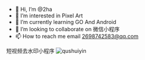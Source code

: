 - 👋 Hi, I’m @2ha
- 👀 I’m interested in Pixel Art
- 🌱 I’m currently learning GO And Android
- 💞️ I’m looking to collaborate on 微信小程序
- 📫 How to reach me email 2698742583@qq.com

短视频去水印小程序
![qushuiyin](https://user-images.githubusercontent.com/30513580/118238650-5efe0a80-b4cb-11eb-94ad-4ce533e9e96a.jpg)


<!---
2ha/2ha is a ✨ special ✨ repository because its `README.md` (this file) appears on your GitHub profile.
You can click the Preview link to take a look at your changes.
--->
